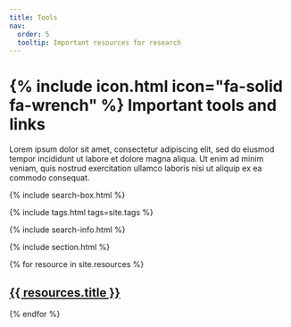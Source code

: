 ```yaml
---
title: Tools
nav:
  order: 5
  tooltip: Important resources for research
---
```


# {% include icon.html icon="fa-solid fa-wrench" %} Important tools and links

Lorem ipsum dolor sit amet, consectetur adipiscing elit, sed do eiusmod tempor incididunt ut labore et dolore magna aliqua.
Ut enim ad minim veniam, quis nostrud exercitation ullamco laboris nisi ut aliquip ex ea commodo consequat.


{% include search-box.html %}

{% include tags.html tags=site.tags %}

{% include search-info.html %}

{% include section.html %}

{% for resource in site.resources %}
   <h2>
    <a href="{{ resources.url }}">
      {{ resources.title }}
    </a>
  </h2>

{% endfor %}

